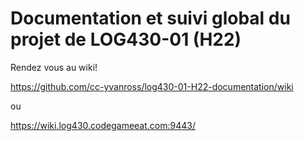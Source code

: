# Documentation et suivi global du projet de LOG430-01 (H22)

Rendez vous au wiki! 

https://github.com/cc-yvanross/log430-01-H22-documentation/wiki

ou

https://wiki.log430.codegameeat.com:9443/
